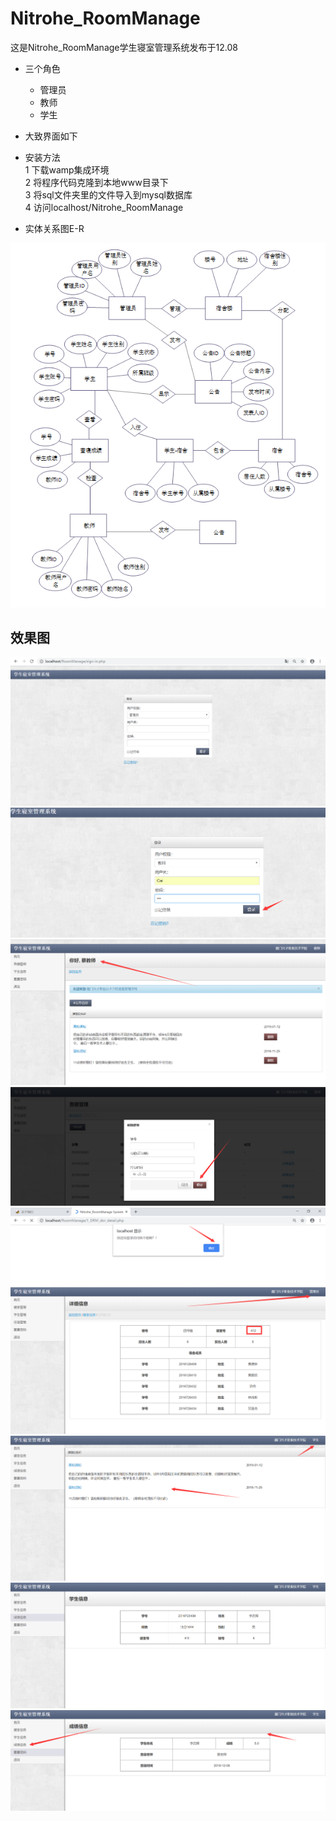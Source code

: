 # Nitrohe_RoomManage
这是Nitrohe_RoomManage学生寝室管理系统发布于12.08
- 三个角色
	- 管理员
	- 教师
	- 学生

- 大致界面如下

- 安装方法<br>
	1 下载wamp集成环境<br>
 	2 将程序代码克隆到本地www目录下<br>
	3 将sql文件夹里的文件导入到mysql数据库<br>
	4 访问localhost/Nitrohe_RoomManage<br>

- 实体关系图E-R
<img src="https://github.com/fank1314/Nitrohe_RoomManage/blob/master/E-Rtu.png" alt="">
<h2>效果图</h2>
<img src="https://github.com/fank1314/Nitrohe_RoomManage/blob/master/admin-login.png" alt="">
<img src="https://github.com/fank1314/Nitrohe_RoomManage/blob/master/admin-tea.png" alt="">
<img src="https://github.com/fank1314/Nitrohe_RoomManage/blob/master/admin-tealogin.png" alt="">
<img src="https://github.com/fank1314/Nitrohe_RoomManage/blob/master/admin-teapoint.png" alt="">
<img src="https://github.com/fank1314/Nitrohe_RoomManage/blob/master/logout-alert.png" alt="">
<img src="https://github.com/fank1314/Nitrohe_RoomManage/blob/master/admin.png" alt="">
<img src="https://github.com/fank1314/Nitrohe_RoomManage/blob/master/admin-stu.png" alt="">
<img src="https://github.com/fank1314/Nitrohe_RoomManage/blob/master/admin-stuinfo.png" alt="">
<img src="https://github.com/fank1314/Nitrohe_RoomManage/blob/master/admin-stuscore.png" alt="">
